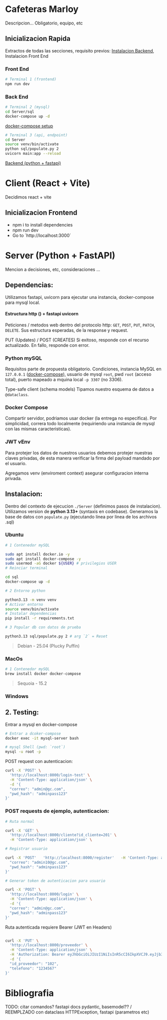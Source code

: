 # Cafeteras Marloy
Descripcion...
Obligatorio, equipo, etc

## Inicializacion Rapida
Extractos de todas las secciones, requisito previos: [Instalacion Backend](#instalacion), Instalacion Front End
### Front End
```bash
# Terminal 1 (frontend)
npm run dev
```
### Back End
```bash
# Terminal 2 (mysql)
cd Server/sql
docker-compose up -d 
```
[docker-compose setup](#instalacion-docker-compose)
```bash
# Terminal 3 (api, endpoint)
cd Server
source venv/bin/activate
python sql/populate.py 2
uvicorn main:app --reload
```
[Backend (python + fastapi)](#inicializacion-backend)

# Client (React + Vite)
Decidimos react + vite

## Inicializacion Frontend

- npm i to install dependencies
- npm run dev
- Go to ´http://localhost:3000´

# Server (Python + FastAPI)
Mencion a decisiones, etc, consideraciones ...

## **Dependencias:**
Utilizamos fastapi, uvicorn para ejecutar una instancia, docker-compose para mysql local.

#### Estructura http () + fastapi uvicorn
Peticiones / metodos web dentro del protocolo http: `GET`, `POST`, `PUT`, `PATCH`, `DELETE`. Sus estructura esperadas, de la response y request.

PUT (Updates) / POST (CREATES)
Si exitoso, responde con el recurso actualizado.
En fallo, responde con error.

### Python mySQL
Requisitos parte de propuesta obligatorio. Condiciones, instancia MySQL en `127.0.0.1` ([docker-compose](#instalacion-docker-compose)), usuario de mysql `root`, pwd `root` (acceso total), puerto mapeado a mquina local `-p 3307` (no 3306).

Type-safe client (schema models) Tipamos nuestro esquema de datos a `@dataclass`.

### Docker Compose
Compartir servidor, podriamos usar docker (la entrega no especifica). Por simplicidad, correra todo localmente (requiriendo una instancia de mysql con las mismas caracteristicas). 

### JWT vEnv
Para protejer los datos de nuestros usuarios debemos protejer nuestras claves privadas, de esta manera verificar la firma del payload mandado por el usuario.

Agregamos venv (enviroment context) asegurar configuracion interna privada.

## **Instalacion:**
Dentro del contexto de ejecucion `./Server` (definimos pasos de instalacion). Utilizamos version de **python 3.13+** (syntaxis en codebase). Generamos la base de datos con  `populate.py` (ejecutando linea por linea de los archivos .sql)

### Ubuntu
```bash
# 1 Contenedor mySQL

sudo apt install docker.io -y
sudo apt install docker-compose -y
sudo usermod -aG docker ${USER} # privilegios USER
# Reinciar terminal

cd sql
docker-compose up -d

# 2 Entorno python

python3.13 -m venv venv
# Activar entorno
source venv/bin/activate
# Instalar dependencias
pip install -r requirements.txt

# 3 Popular db con datos de prueba

python3.13 sql/populate.py 2 # arg `2` = Reset

```
> Debian - 25.04 (Plucky Puffin)

### MacOs
```bash
# 1 Contenedor mySQL
brew install docker docker-compose
```
> Sequoia - 15.2

### Windows


## **2. Testing:**

Entrar a mysql en docker-compose
```bash
# Entrar a dcoker-compose
docker exec -it mysql-server bash

# mysql Shell (pwd: `root`)
mysql -u root -p
```

POST request con autenticacion:
```bash
curl -X 'POST' \
  'http://localhost:8000/login-test' \
  -H 'Content-Type: application/json' \
  -d '{
  "correo": "admin@gc.com",
  "pwd_hash": "adminpass123"
}'
```

### POST requests de ejemplo, autenticacion:

```bash
# Ruta normal

curl -X 'GET' \
  'http://localhost:8000/cliente?id_cliente=201' \
  -H 'Content-Type: application/json' \

```
```bash
# Registrar usuario

curl -X 'POST'   'http://localhost:8000/register'   -H 'Content-Type: application/json'   -d '{
  "correo": "admin10@gc.com",
  "pwd_hash": "adminpass123"
}'

# Generar token de autenticacion para usuario

curl -X 'POST' \
  'http://localhost:8000/login' \
  -H 'Content-Type: application/json' \
  -d '{
  "correo": "admin@gc.com",
  "pwd_hash": "adminpass123"
}'

```

Ruta autenticada requiere Bearer (JWT en Headers)
```bash

curl -X 'PUT' \
  'http://localhost:8000/proveedor' \
  -H 'Content-Type: application/json' \
  -H 'Authorization: Bearer eyJhbGciOiJIUzI1NiIsInR5cCI6IkpXVCJ9.eyJjb3JyZW8iOiJhZG1pbkBnYy5jb20iLCJlc19hZG1pbmlzdHJhZG9yIjoxLCJleHBpcmVzIjoxNzUxMDA0OTMyLjU3NDc3OX0.uwXAsU03_XhfXjVfCfo6MGe7TICAHNEaI2WRZm33QA8' \
  -d '{
  "id_proveedor": "102",
  "telefono": "1234567"
}'
```

# Bibliografia

TODO: citar comandos? fastapi docs
pydantic, basemodel?? / REEMPLZADO con dataclass
HTTPException, fastapi (parametros etc)